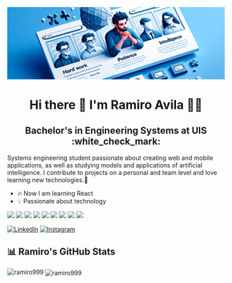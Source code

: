 <div align="center">
<img src="image_banner.png" alt="fondo">
</div>
<div align="center">
  <h1>Hi there 👋 I'm Ramiro Avila 🧑‍💻</h1>
</div>

<div align="center">
  <h2> Bachelor's in Engineering Systems at UIS :white_check_mark: </h2>
</div>

Systems engineering student passionate about creating web and mobile applications, as well as studying models and applications of artificial intelligence. I contribute to projects on a personal and team level and love learning new technologies.🚀


- :fire: Now I am learning React
- :bulb: Passionate about technology
<div style="display: inline-block;">
  <img src="https://img.shields.io/badge/Python-FFD43B?style=for-the-badge&logo=python&logoColor=blue" />
  <img src="https://img.shields.io/badge/JavaScript-323330?style=for-the-badge&logo=javascript&logoColor=F7DF1E" />
  <img src="https://img.shields.io/badge/React-20232A?style=for-the-badge&logo=react&logoColor=61DAFB" />
  <img src="https://img.shields.io/badge/Angular-DD0031?style=for-the-badge&logo=angular&logoColor=white"/>
  <img src="https://img.shields.io/badge/MongoDB-4EA94B?style=for-the-badge&logo=mongodb&logoColor=white"/>
  <img src="https://img.shields.io/badge/firebase-ffca28?style=for-the-badge&logo=firebase&logoColor=black" />
  <img src="https://img.shields.io/badge/Vercel-000000?style=for-the-badge&logo=vercel&logoColor=white" />
  <img src="https://img.shields.io/badge/TensorFlow-FF6F00?style=for-the-badge&logo=tensorflow&logoColor=white" />
  <img src="https://img.shields.io/badge/Keras-FF0000?style=for-the-badge&logo=keras&logoColor=white" />
</div>



[![LinkedIn](https://img.shields.io/badge/-LinkedIn-blue?style=flat-square&logo=LinkedIn)](https://www.linkedin.com/in/ramiro-avila-chacon/) [![Instagram](https://img.shields.io/badge/-Instagram-C13584?style=flat-square&logo=Instagram)](URL_DE_INSTAGRAM)

## 📊 Ramiro's GitHub Stats

<p><img align="left" src="https://github-readme-stats.vercel.app/api/top-langs?username=ramiro999&show_icons=true&locale=en&layout=compact" alt="ramiro999" /></p>

<p>&nbsp;<img align="center" src="https://github-readme-stats.vercel.app/api?username=ramiro999&show_icons=true&locale=en" alt="ramiro999" /></p>

